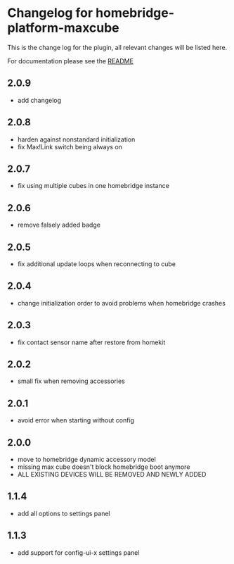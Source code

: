 # Changelog for homebridge-platform-maxcube
This is the change log for the plugin, all relevant changes will be listed here.

For documentation please see the [README](https://github.com/normen/homebridge-platform-maxcube/blob/master/README.md)

## 2.0.9
- add changelog

## 2.0.8
- harden against nonstandard initialization
- fix Max!Link switch being always on

## 2.0.7
- fix using multiple cubes in one homebridge instance

## 2.0.6
- remove falsely added badge

## 2.0.5
- fix additional update loops when reconnecting to cube

## 2.0.4
- change initialization order to avoid problems when homebridge crashes

## 2.0.3
- fix contact sensor name after restore from homekit

## 2.0.2
- small fix when removing accessories

## 2.0.1
- avoid error when starting without config

## 2.0.0
- move to homebridge dynamic accessory model
- missing max cube doesn't block homebridge boot anymore
- ALL EXISTING DEVICES WILL BE REMOVED AND NEWLY ADDED

## 1.1.4
- add all options to settings panel

## 1.1.3
- add support for config-ui-x settings panel

